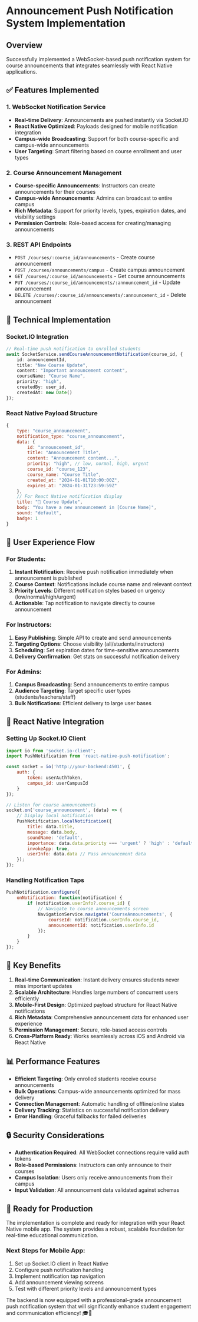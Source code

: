 # Announcement Push Notification System Implementation

## Overview
Successfully implemented a WebSocket-based push notification system for course announcements that integrates seamlessly with React Native applications.

## ✅ Features Implemented

### 1. WebSocket Notification Service
- **Real-time Delivery**: Announcements are pushed instantly via Socket.IO
- **React Native Optimized**: Payloads designed for mobile notification integration
- **Campus-wide Broadcasting**: Support for both course-specific and campus-wide announcements
- **User Targeting**: Smart filtering based on course enrollment and user types

### 2. Course Announcement Management
- **Course-specific Announcements**: Instructors can create announcements for their courses
- **Campus-wide Announcements**: Admins can broadcast to entire campus
- **Rich Metadata**: Support for priority levels, types, expiration dates, and visibility settings
- **Permission Controls**: Role-based access for creating/managing announcements

### 3. REST API Endpoints
- `POST /courses/:course_id/announcements` - Create course announcement
- `POST /courses/announcements/campus` - Create campus announcement  
- `GET /courses/:course_id/announcements` - Get course announcements
- `PUT /courses/:course_id/announcements/:announcement_id` - Update announcement
- `DELETE /courses/:course_id/announcements/:announcement_id` - Delete announcement

## 🔧 Technical Implementation

### Socket.IO Integration
```typescript
// Real-time push notification to enrolled students
await SocketService.sendCourseAnnouncementNotification(course_id, {
    id: announcementId,
    title: "New Course Update",
    content: "Important announcement content",
    courseName: "Course Name", 
    priority: "high",
    createdBy: user_id,
    createdAt: new Date()
});
```

### React Native Payload Structure
```javascript
{
    type: "course_announcement",
    notification_type: "course_announcement", 
    data: {
        id: "announcement_id",
        title: "Announcement Title",
        content: "Announcement content...",
        priority: "high", // low, normal, high, urgent
        course_id: "course_123",
        course_name: "Course Title",
        created_at: "2024-01-01T10:00:00Z",
        expires_at: "2024-01-31T23:59:59Z"
    },
    // For React Native notification display
    title: "📢 Course Update", 
    body: "You have a new announcement in [Course Name]",
    sound: "default",
    badge: 1
}
```

## 🎯 User Experience Flow

### For Students:
1. **Instant Notification**: Receive push notification immediately when announcement is published
2. **Course Context**: Notifications include course name and relevant context
3. **Priority Levels**: Different notification styles based on urgency (low/normal/high/urgent)
4. **Actionable**: Tap notification to navigate directly to course announcement

### For Instructors:
1. **Easy Publishing**: Simple API to create and send announcements
2. **Targeting Options**: Choose visibility (all/students/instructors)
3. **Scheduling**: Set expiration dates for time-sensitive announcements
4. **Delivery Confirmation**: Get stats on successful notification delivery

### For Admins:
1. **Campus Broadcasting**: Send announcements to entire campus
2. **Audience Targeting**: Target specific user types (students/teachers/staff)
3. **Bulk Notifications**: Efficient delivery to large user bases

## 📱 React Native Integration

### Setting Up Socket.IO Client
```javascript
import io from 'socket.io-client';
import PushNotification from 'react-native-push-notification';

const socket = io('http://your-backend:4501', {
    auth: {
        token: userAuthToken,
        campus_id: userCampusId
    }
});

// Listen for course announcements
socket.on('course_announcement', (data) => {
    // Display local notification
    PushNotification.localNotification({
        title: data.title,
        message: data.body,
        soundName: 'default',
        importance: data.data.priority === 'urgent' ? 'high' : 'default',
        invokeApp: true,
        userInfo: data.data // Pass announcement data
    });
});
```

### Handling Notification Taps
```javascript
PushNotification.configure({
    onNotification: function(notification) {
        if (notification.userInfo?.course_id) {
            // Navigate to course announcements screen
            NavigationService.navigate('CourseAnnouncements', {
                courseId: notification.userInfo.course_id,
                announcementId: notification.userInfo.id
            });
        }
    }
});
```

## 🚀 Key Benefits

1. **Real-time Communication**: Instant delivery ensures students never miss important updates
2. **Scalable Architecture**: Handles large numbers of concurrent users efficiently  
3. **Mobile-First Design**: Optimized payload structure for React Native notifications
4. **Rich Metadata**: Comprehensive announcement data for enhanced user experience
5. **Permission Management**: Secure, role-based access controls
6. **Cross-Platform Ready**: Works seamlessly across iOS and Android via React Native

## 📊 Performance Features

- **Efficient Targeting**: Only enrolled students receive course announcements
- **Bulk Operations**: Campus-wide announcements optimized for mass delivery
- **Connection Management**: Automatic handling of offline/online states
- **Delivery Tracking**: Statistics on successful notification delivery
- **Error Handling**: Graceful fallbacks for failed deliveries

## 🔒 Security Considerations

- **Authentication Required**: All WebSocket connections require valid auth tokens
- **Role-based Permissions**: Instructors can only announce to their courses
- **Campus Isolation**: Users only receive announcements from their campus
- **Input Validation**: All announcement data validated against schemas

## 🏁 Ready for Production

The implementation is complete and ready for integration with your React Native mobile app. The system provides a robust, scalable foundation for real-time educational communication.

### Next Steps for Mobile App:
1. Set up Socket.IO client in React Native
2. Configure push notification handling
3. Implement notification tap navigation
4. Add announcement viewing screens
5. Test with different priority levels and announcement types

The backend is now equipped with a professional-grade announcement push notification system that will significantly enhance student engagement and communication efficiency! 🎓📱
